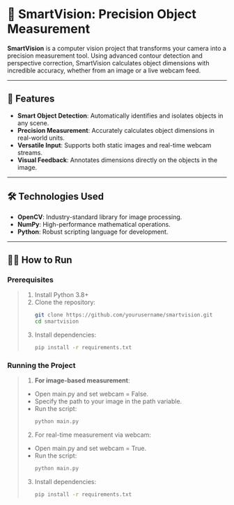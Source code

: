 # 📐 SmartVision: Precision Object Measurement  

**SmartVision** is a computer vision project that transforms your camera into a precision measurement tool. Using advanced contour detection and perspective correction, SmartVision calculates object dimensions with incredible accuracy, whether from an image or a live webcam feed.  

---

## 🚀 Features  
- **Smart Object Detection**: Automatically identifies and isolates objects in any scene.  
- **Precision Measurement**: Accurately calculates object dimensions in real-world units.  
- **Versatile Input**: Supports both static images and real-time webcam streams.  
- **Visual Feedback**: Annotates dimensions directly on the objects in the image.  

---

## 🛠️ Technologies Used  
- **OpenCV**: Industry-standard library for image processing.  
- **NumPy**: High-performance mathematical operations.  
- **Python**: Robust scripting language for development.  

---

## 🏃‍♂️ How to Run
### Prerequisites  
> 1. Install Python 3.8+  
> 2. Clone the repository:  
>    ```bash
>    git clone https://github.com/yourusername/smartvision.git
>    cd smartvision
>    ```  
> 3. Install dependencies:  
>    ```bash
>    pip install -r requirements.txt
>    ```
### Running the Project 
> 1. **For image-based measurement**:
> - Open main.py and set webcam = False.
> - Specify the path to your image in the path variable.
> - Run the script:
>    ```bash
>    python main.py
>    ```  
> 2. For real-time measurement via webcam:
> - Open main.py and set webcam = True.
> - Run the script:
>    ```bash
>    python main.py
>    ```  
> 3. Install dependencies:  
>    ```bash
>    pip install -r requirements.txt
>    ```
